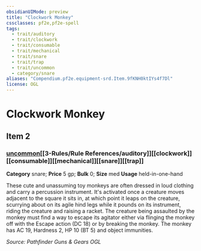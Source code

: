```yaml
---
obsidianUIMode: preview
title: "Clockwork Monkey"
cssclasses: pf2e,pf2e-spell
tags:
  - trait/auditory
  - trait/clockwork
  - trait/consumable
  - trait/mechanical
  - trait/snare
  - trait/trap
  - trait/uncommon
  - category/snare
aliases: "Compendium.pf2e.equipment-srd.Item.9fKNH0ktIYs4f7Dl"
license: OGL
---
```

# Clockwork Monkey
## Item 2
### [uncommon](uncommon.md "Uncommon Rarity Trait")[[3-Rules/Rule References/auditory]][[clockwork]][[consumable]][[mechanical]][[snare]][[trap]]

**Category** snare; 
**Price** 5 gp; 
**Bulk** 0; **Size** med
**Usage** held-in-one-hand

These cute and unassuming toy monkeys are often dressed in loud clothing and carry a percussion instrument. It's activated once a creature moves adjacent to the square it sits in, at which point it leaps on the creature, scurrying about on its agile hind legs while it pounds on its instrument, riding the creature and raising a racket. The creature being assaulted by the monkey must find a way to escape its agitator either via flinging the monkey off with the Escape action (DC 18) or by breaking the monkey. The monkey has AC 19, Hardness 2, HP 10 (BT 5) and object immunities.

*Source: Pathfinder Guns & Gears*
*OGL*